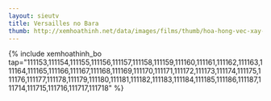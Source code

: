 ```yaml
---
layout: sieutv
title: Versailles no Bara
thumb: http://xemhoathinh.net/data/images/films/thumb/hoa-hong-vec-xay-versailles-no-bara-1980.jpg
---
```

{% include xemhoathinh_bo tap="111153,111154,111155,111156,111157,111158,111159,111160,111161,111162,111163,111164,111165,111166,111167,111168,111169,111170,111171,111172,111173,111174,111175,111176,111177,111178,111179,111180,111181,111182,111183,111184,111185,111186,111187,111714,111715,111716,111717,111718" %} 
